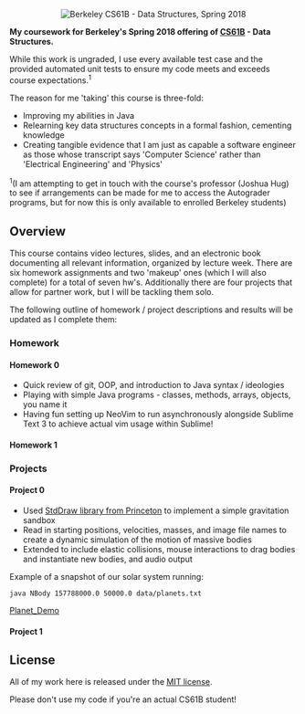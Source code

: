 <p align="center">
  <img src="http://www.mpm-dredge.eu/images/logo_UniversityOfCaliforniaBerkeley.png" alt="Berkeley CS61B - Data Structures, Spring 2018">
</p>

__My coursework for Berkeley's Spring 2018 offering of [CS61B](http://sp18.datastructur.es/index.html) - Data Structures.__

While this work is ungraded, I use every available test case and the provided
automated unit tests to ensure my code meets and exceeds course expectations.<sup>1</sup>

The reason for me 'taking' this course is three-fold:

* Improving my abilities in Java
* Relearning key data structures concepts in a formal fashion, cementing
  knowledge
* Creating tangible evidence that I am just as capable a software engineer as
  those whose transcript says 'Computer Science' rather than 'Electrical
  Engineering' and 'Physics'

<sup>1</sup>(I am attempting to get in touch with the course's professor (Joshua Hug) to see
if arrangements can be made for me to access the Autograder programs, but for
now this is only available to enrolled Berkeley students)

## Overview

This course contains video lectures, slides, and an electronic book documenting
all relevant information, organized by lecture week.  There are six homework
assignments and two 'makeup' ones (which I will also complete) for a total of
seven hw's.  Additionally there are four projects that allow for partner work,
but I will be tackling them solo.

The following outline of homework / project descriptions and results will be updated as I complete them:

### Homework

#### Homework 0

* Quick review of git, OOP, and introduction to Java syntax / ideologies
* Playing with simple Java programs - classes, methods, arrays, objects, you name it
* Having fun setting up NeoVim to run asynchronously alongside Sublime Text 3
  to achieve actual vim usage within Sublime!

#### Homework 1

### Projects

#### Project 0

* Used [StdDraw library from Princeton](https://introcs.cs.princeton.edu/java/stdlib/javadoc/StdDraw.html)
to implement a simple gravitation sandbox
* Read in starting positions, velocities, masses, and image file names to
  create a dynamic simulation of the motion of massive bodies
* Extended to include elastic collisions, mouse interactions to drag bodies and
  instantiate new bodies, and audio output

Example of a snapshot of our solar system running:
```shell
java NBody 157788000.0 50000.0 data/planets.txt
```
[Planet_Demo](https://i.imgur.com/CJ5FzWu.gifv)



#### Project 1


## License

All of my work here is released under the [MIT license](LICENSE.txt).

Please don't use my code if you're an actual CS61B student!

